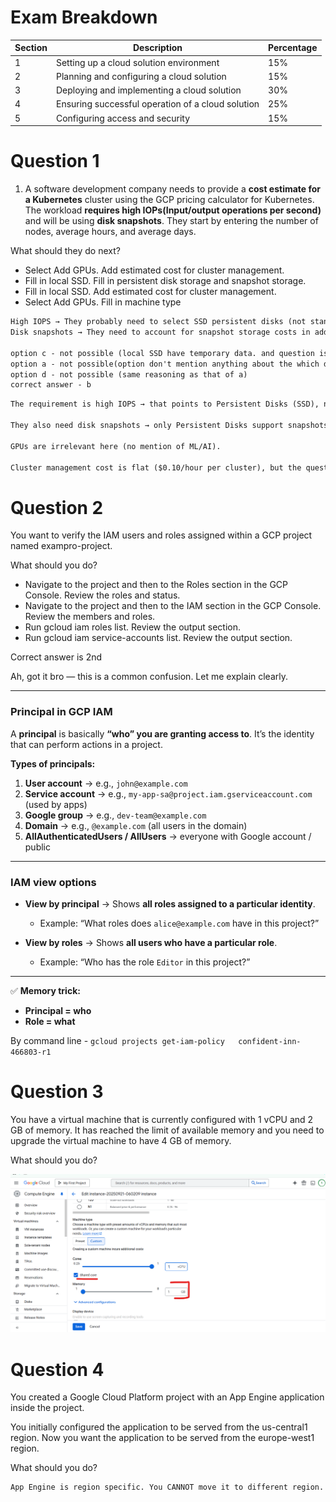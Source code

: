 # Exam Breakdown

| Section | Description | Percentage |
|---------|-------------|------------|
| 1 | Setting up a cloud solution environment | 15% |
| 2 | Planning and configuring a cloud solution | 15% |
| 3 | Deploying and implementing a cloud solution | 30% |
| 4 | Ensuring successful operation of a cloud solution | 25% |
| 5 | Configuring access and security | 15% |

# Question 1
1. A software development company needs to provide a **cost estimate for a Kubernetes** cluster using the GCP pricing calculator for Kubernetes. The workload **requires high IOPs(Input/output operations per second)** and will be using **disk snapshots**. They start by entering the number of nodes, average hours, and average days.

What should they do next?
* Select Add GPUs. Add estimated cost for cluster management.
* Fill in local SSD. Fill in persistent disk storage and snapshot storage.
* Fill in local SSD. Add estimated cost for cluster management.
* Select Add GPUs. Fill in machine type

```txt
High IOPS → They probably need to select SSD persistent disks (not standard HDD).
Disk snapshots → They need to account for snapshot storage costs in addition to VM + node costs.

option c - not possible (local SSD have temporary data. and question is asking for disk snapshots which is available in persistent disks)
option a - not possible(option don't mention anything about the which disk to use )
option d - not possible (same reasoning as that of a)
correct answer - b
```

```txt
The requirement is high IOPS → that points to Persistent Disks (SSD), not Local SSDs (local SSDs are very fast but ephemeral, data is lost if VM stops).

They also need disk snapshots → only Persistent Disks support snapshots (local SSDs don’t).

GPUs are irrelevant here (no mention of ML/AI).

Cluster management cost is flat ($0.10/hour per cluster), but the question highlights disks + snapshots specifically.
```


# Question 2

You want to verify the IAM users and roles assigned within a GCP project named exampro-project.

What should you do?
* Navigate to the project and then to the Roles section in the GCP Console. Review the roles and status.
* Navigate to the project and then to the IAM section in the GCP Console. Review the members and roles.
* Run gcloud iam roles list. Review the output section.
* Run gcloud iam service-accounts list. Review the output section.

Correct answer is 2nd

Ah, got it bro — this is a common confusion. Let me explain clearly.

---

### **Principal in GCP IAM**

A **principal** is basically **“who” you are granting access to**. It’s the identity that can perform actions in a project.

**Types of principals:**

1. **User account** → e.g., `john@example.com`
2. **Service account** → e.g., `my-app-sa@project.iam.gserviceaccount.com` (used by apps)
3. **Google group** → e.g., `dev-team@example.com`
4. **Domain** → e.g., `@example.com` (all users in the domain)
5. **AllAuthenticatedUsers / AllUsers** → everyone with Google account / public

---

### **IAM view options**

* **View by principal** → Shows **all roles assigned to a particular identity**.

  * Example: “What roles does `alice@example.com` have in this project?”

* **View by roles** → Shows **all users who have a particular role**.

  * Example: “Who has the role `Editor` in this project?”

---

✅ **Memory trick:**

* **Principal = who**
* **Role = what**

By command line - `gcloud projects get-iam-policy   confident-inn-466803-r1`


# Question 3
You have a virtual machine that is currently configured with 1 vCPU and 2 GB of memory. It has reached the limit of available memory and you need to upgrade the virtual machine to have 4 GB of memory.

What should you do?

![alt text](image.png)

# Question 4
You created a Google Cloud Platform project with an App Engine application inside the project.

You initially configured the application to be served from the us-central1 region. Now you want the application to be served from the europe-west1 region.

What should you do?

```txt
App Engine is region specific. You CANNOT move it to different region. Create a new project and create new app engine in the new region
```